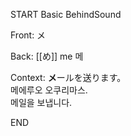 START
Basic BehindSound

Front:
メ


Back:
[[め]] me 메


Context:
**メ**ールを送ります。  
메에루오 오쿠리마스.  
메일을 보냅니다.  

<!--ID: 1746758285920-->
END